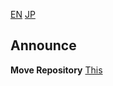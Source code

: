 [EN](README.md) [JP](README_JP.md)

## Announce
**Move Repository** [This](https://github.com/NyaShinn1204/Wurst-meteor-support)
